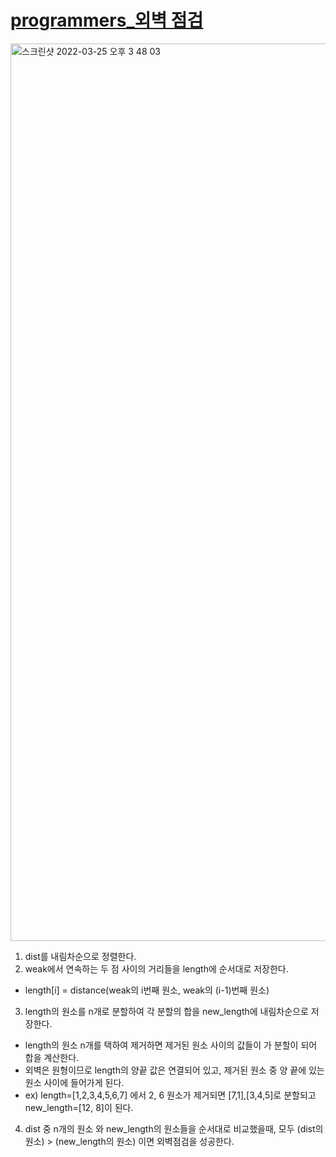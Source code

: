 #  <a href="https://programmers.co.kr/learn/courses/30/lessons/60062" target="_blank">programmers_외벽 점검</a>

<img width="1436" alt="스크린샷 2022-03-25 오후 3 48 03" src="https://user-images.githubusercontent.com/87896466/160073356-a2458009-9647-4010-9a61-4efd4381656d.png">

1. dist를 내림차순으로 정렬한다.
2. weak에서 연속하는 두 점 사이의 거리들을 length에 순서대로 저장한다.
- length[i] = distance(weak의 i번째 원소, weak의 (i-1)번째 원소)
3. length의 원소를 n개로 분할하여 각 분할의 합을 new_length에 내림차순으로 저장한다.
- length의 원소 n개를 택하여 제거하면 제거된 원소 사이의 값들이 가 분할이 되어 합을 계산한다.
- 외벽은 원형이므로 length의 양끝 값은 연결되어 있고, 제거된 원소 중 양 끝에 있는 원소 사이에 들어가게 된다.
- ex) length=[1,2,3,4,5,6,7] 에서 2, 6 원소가 제거되면 [7,1],[3,4,5]로 분할되고 new_length=[12, 8]이 된다. 
4. dist 중 n개의 원소 와 new_length의 원소들을 순서대로 비교했을때, 모두 (dist의 원소) > (new_length의 원소) 이면 외벽점검을 성공한다.

<!-- ex)
n, weak, dist = 12, [1, 5, 6, 10], [1, 2, 3, 4]
1. dist = [4, 3, 2, 1]
2. length = [3, 4, 1, 4] # length[0] : 10 과 1 사이의 거리
3. +num = 1, new_length = [9], [8], [11], [8] # length의 원소를 하나씩 제거한 경우이다.   
  +num = 2, new_length = [0, 5], [4, 4], [5, 0], [0, 7], [3, 1], ... # length의 원소를 두개 씩 제거한 경우이다.
4. num = 2, new_length = [3, 1] 일때, dist = [4, 3] 과 비교하여 dist의 원소들이 크기 때문에 num = 2 가 return된다. -->
